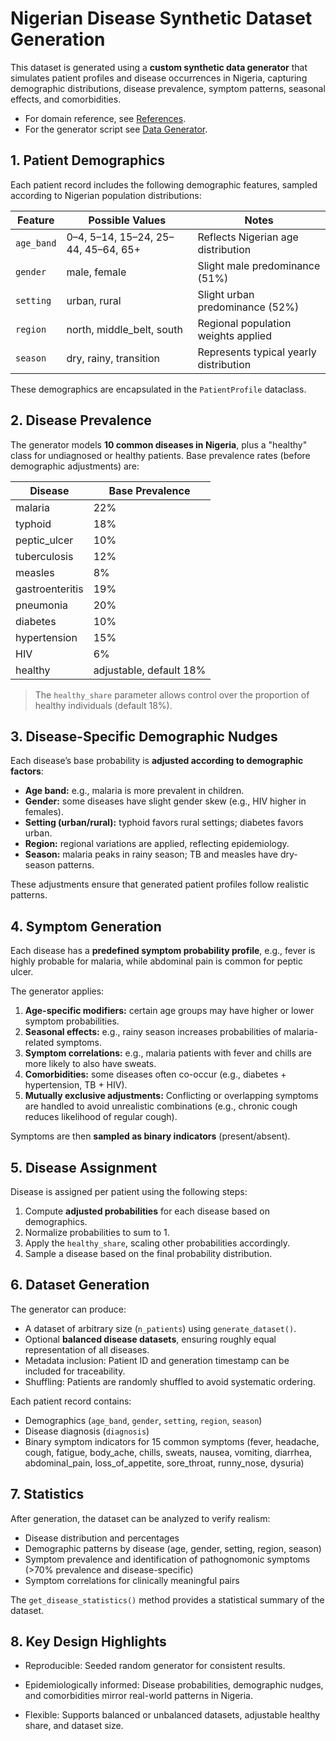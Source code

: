 # Nigerian Disease Synthetic Dataset Generation

This dataset is generated using a **custom synthetic data generator** that simulates patient profiles and disease occurrences in Nigeria, capturing demographic distributions, disease prevalence, symptom patterns, seasonal effects, and comorbidities.

- For domain reference, see [References](../citations.md).
- For the generator script see [Data Generator](src/data_generator.py).

## 1. Patient Demographics

Each patient record includes the following demographic features, sampled according to Nigerian population distributions:

| Feature      | Possible Values                          | Notes |
|--------------|-----------------------------------------|-------|
| `age_band`   | 0–4, 5–14, 15–24, 25–44, 45–64, 65+   | Reflects Nigerian age distribution |
| `gender`     | male, female                             | Slight male predominance (51%) |
| `setting`    | urban, rural                             | Slight urban predominance (52%) |
| `region`     | north, middle_belt, south               | Regional population weights applied |
| `season`     | dry, rainy, transition                   | Represents typical yearly distribution |

These demographics are encapsulated in the `PatientProfile` dataclass.

## 2. Disease Prevalence

The generator models **10 common diseases in Nigeria**, plus a "healthy" class for undiagnosed or healthy patients. Base prevalence rates (before demographic adjustments) are:

| Disease          | Base Prevalence |
|-----------------|----------------|
| malaria          | 22%            |
| typhoid          | 18%            |
| peptic_ulcer     | 10%            |
| tuberculosis     | 12%            |
| measles          | 8%             |
| gastroenteritis  | 19%            |
| pneumonia        | 20%            |
| diabetes         | 10%            |
| hypertension     | 15%            |
| HIV              | 6%             |
| healthy          | adjustable, default 18% |

> The `healthy_share` parameter allows control over the proportion of healthy individuals (default 18%).

## 3. Disease-Specific Demographic Nudges

Each disease’s base probability is **adjusted according to demographic factors**:

- **Age band:** e.g., malaria is more prevalent in children.  
- **Gender:** some diseases have slight gender skew (e.g., HIV higher in females).  
- **Setting (urban/rural):** typhoid favors rural settings; diabetes favors urban.  
- **Region:** regional variations are applied, reflecting epidemiology.  
- **Season:** malaria peaks in rainy season; TB and measles have dry-season patterns.  

These adjustments ensure that generated patient profiles follow realistic patterns.

## 4. Symptom Generation

Each disease has a **predefined symptom probability profile**, e.g., fever is highly probable for malaria, while abdominal pain is common for peptic ulcer.  

The generator applies:

1. **Age-specific modifiers:** certain age groups may have higher or lower symptom probabilities.  
2. **Seasonal effects:** e.g., rainy season increases probabilities of malaria-related symptoms.  
3. **Symptom correlations:** e.g., malaria patients with fever and chills are more likely to also have sweats.  
4. **Comorbidities:** some diseases often co-occur (e.g., diabetes + hypertension, TB + HIV).
5. **Mutually exclusive adjustments:** Conflicting or overlapping symptoms are handled to avoid unrealistic combinations (e.g., chronic cough reduces likelihood of regular cough).  

Symptoms are then **sampled as binary indicators** (present/absent).

## 5. Disease Assignment

Disease is assigned per patient using the following steps:

1. Compute **adjusted probabilities** for each disease based on demographics.  
2. Normalize probabilities to sum to 1.  
3. Apply the `healthy_share`, scaling other probabilities accordingly.  
4. Sample a disease based on the final probability distribution.  

## 6. Dataset Generation

The generator can produce:

- A dataset of arbitrary size (`n_patients`) using `generate_dataset()`.  
- Optional **balanced disease datasets**, ensuring roughly equal representation of all diseases.
- Metadata inclusion: Patient ID and generation timestamp can be included for traceability.
- Shuffling: Patients are randomly shuffled to avoid systematic ordering.

Each patient record contains:

- Demographics (`age_band`, `gender`, `setting`, `region`, `season`)  
- Disease diagnosis (`diagnosis`)  
- Binary symptom indicators for 15 common symptoms (fever, headache, cough, fatigue, body_ache, chills, sweats, nausea, vomiting, diarrhea, abdominal_pain, loss_of_appetite, sore_throat, runny_nose, dysuria)

## 7. Statistics

After generation, the dataset can be analyzed to verify realism:

- Disease distribution and percentages
- Demographic patterns by disease (age, gender, setting, region, season)
- Symptom prevalence and identification of pathognomonic symptoms (>70% prevalence and disease-specific)
- Symptom correlations for clinically meaningful pairs  

The `get_disease_statistics()` method provides a statistical summary of the dataset.

## 8. Key Design Highlights

- Reproducible: Seeded random generator for consistent results.

- Epidemiologically informed: Disease probabilities, demographic nudges, and comorbidities mirror real-world patterns in Nigeria.

- Flexible: Supports balanced or unbalanced datasets, adjustable healthy share, and dataset size.
